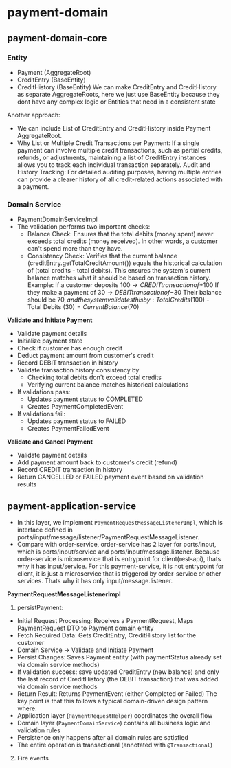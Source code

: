 # payment-domain

## payment-domain-core

### Entity

- Payment (AggregateRoot)
- CreditEntry (BaseEntity)
- CreditHistory (BaseEntity)
We can make CreditEntry and CreditHistory as separate AggregateRoots, here we just use BaseEntity because they dont have any complex logic or Entities that need in a consistent state

Another approach:
- We can include List of CreditEntry and CreditHistory inside Payment AggregateRoot. 
- Why List or Multiple Credit Transactions per Payment: If a single payment can involve multiple credit transactions, such as partial credits, refunds, or adjustments, maintaining a list of CreditEntry instances allows you to track each individual transaction separately.
Audit and History Tracking: For detailed auditing purposes, having multiple entries can provide a clearer history of all credit-related actions associated with a payment.

### Domain Service

- PaymentDomainServiceImpl
- The validation performs two important checks:
  - Balance Check: Ensures that the total debits (money spent) never exceeds total credits (money received). In other words, a customer can't spend more than they have.
  - Consistency Check: Verifies that the current balance (creditEntry.getTotalCreditAmount()) equals the historical calculation of (total credits - total debits). This ensures the system's current balance matches what it should be based on transaction history.
Example:
If a customer deposits $100 → CREDIT transaction of +$100
If they make a payment of $30 → DEBIT transaction of -$30
Their balance should be $70, and the system validates this by:
Total Credits ($100) - Total Debits ($30) = Current Balance ($70)

**Validate and Initiate Payment**
- Validate payment details
- Initialize payment state
- Check if customer has enough credit
- Deduct payment amount from customer's credit
- Record DEBIT transaction in history
- Validate transaction history consistency by
  - Checking total debits don't exceed total credits
  - Verifying current balance matches historical calculations
- If validations pass:
  - Updates payment status to COMPLETED
  - Creates PaymentCompletedEvent
- If validations fail:
  - Updates payment status to FAILED
  - Creates PaymentFailedEvent

**Validate and Cancel Payment**
- Validate payment details
- Add payment amount back to customer's credit (refund)
- Record CREDIT transaction in history
- Return CANCELLED or FAILED payment event based on validation results


## payment-application-service

- In this layer, we implement `PaymentRequestMessageListenerImpl`, which is interface defined in ports/input/message/listener/PaymentRequestMessageListener.
- Compare with order-service, order-service has 2 layer for ports/input, which is ports/input/service and ports/input/message.listener. Because order-service is microservice that is entrypoint for client(rest-api), thats why it has input/service. For this payment-service, it is not entrypoint for client, it is just a microservice that is triggered by order-service or other services. Thats why it has only input/message.listener.

**PaymentRequestMessageListenerImpl**
1. persistPayment:
- Initial Request Processing: Receives a PaymentRequest, Maps PaymentRequest DTO to Payment domain entity
- Fetch Required Data: Gets CreditEntry, CreditHistory list for the customer
- Domain Service -> Validate and Initiate Payment
- Persist Changes: Saves Payment entity (with paymentStatus already set via domain service methods)
- If validation success: save updated CreditEntry (new balance) and only the last record of CreditHistory (the DEBIT transaction) that was added via domain service methods
- Return Result: Returns PaymentEvent (either Completed or Failed)
The key point is that this follows a typical domain-driven design pattern where:
- Application layer (`PaymentRequestHelper`) coordinates the overall flow
- Domain layer (`PaymentDomainService`) contains all business logic and validation rules
- Persistence only happens after all domain rules are satisfied
- The entire operation is transactional (annotated with `@Transactional`)
2. Fire events

